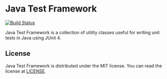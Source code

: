 # Java Test Framework

[![Build Status][travis-badge]][travis-report]

Java Test Framework is a collection of utility classes useful for writing 
unit tests in Java using JUnit 4.

## License

Java Test Framework is distributed under the MIT license. You can read the
license at [LICENSE][license].

[travis-badge]:
  https://travis-ci.org/mechjacktv/java-test-framework.svg?branch=master
[travis-report]:
  https://travis-ci.org/mechjacktv/java-test-framework
[license]:
  ./LICENSE.md

